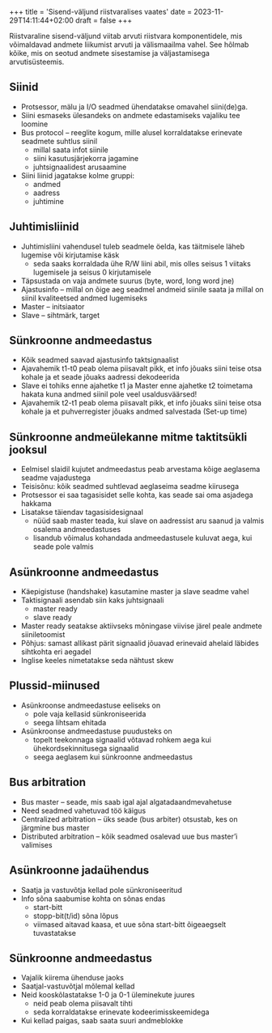 +++
title = 'Sisend-väljund riistvaralises vaates'
date = 2023-11-29T14:11:44+02:00
draft = false
+++

Riistvaraline sisend-väljund viitab arvuti riistvara komponentidele, mis võimaldavad andmete liikumist arvuti ja välismaailma vahel. See hõlmab kõike, mis on seotud andmete sisestamise ja väljastamisega arvutisüsteemis.

Siinid
---------

* Protsessor, mälu ja I/O seadmed ühendatakse omavahel siini(de)ga.
* Siini esmaseks ülesandeks on andmete edastamiseks vajaliku tee loomine
* Bus protocol – reeglite kogum, mille alusel korraldatakse erinevate seadmete suhtlus siinil
    * millal saata infot siinile
    * siini kasutusjärjekorra jagamine
    * juhtsignaalidest arusaamine
* Siini liinid jagatakse kolme gruppi:
    * andmed
    * aadress
    * juhtimine

Juhtimisliinid
------------

* Juhtimisliini vahendusel tuleb seadmele öelda, kas täitmisele läheb lugemise või kirjutamise käsk
    * seda saaks korraldada ühe R/W liini abil, mis olles seisus 1 viitaks lugemisele ja seisus 0 kirjutamisele
* Täpsustada on vaja andmete suurus (byte, word, long word jne)
* Ajastusinfo – millal on õige aeg seadmel andmeid siinile saata ja millal on siinil kvaliteetsed andmed lugemiseks
* Master – initsiaator
* Slave – sihtmärk, target

Sünkroonne andmeedastus
-----------------

* Kõik seadmed saavad ajastusinfo taktsignaalist
* Ajavahemik t1-t0 peab olema piisavalt pikk, et info jõuaks siini teise otsa kohale ja et seade jõuaks aadressi dekodeerida
* Slave ei tohiks enne ajahetke t1 ja Master enne ajahetke t2 toimetama hakata kuna andmed siinil pole veel usaldusväärsed!
* Ajavahemik t2-t1 peab olema piisavalt pikk, et info jõuaks siini teise otsa kohale ja et puhverregister jõuaks andmed salvestada (Set-up time)

Sünkroonne andmeülekanne mitme taktitsükli jooksul
--------------------

* Eelmisel slaidil kujutet andmeedastus peab arvestama kõige aeglasema seadme vajadustega
* Teisisõnu: kõik seadmed suhtlevad aeglaseima seadme kiirusega
* Protsessor ei saa tagasisidet selle kohta, kas seade sai oma asjadega hakkama
* Lisatakse täiendav tagasisidesignaal
    * nüüd saab master teada, kui slave on aadressist aru saanud ja valmis osalema andmeedastuses
    * lisandub võimalus kohandada andmeedastusele kuluvat aega, kui seade pole valmis

Asünkroonne andmeedastus
--------------------

* Käepigistuse (handshake) kasutamine master ja slave seadme vahel
* Taktisignaali asendab siin kaks juhtsignaali
    * master ready
    * slave ready
* Master ready seatakse aktiivseks mõningase viivise järel peale andmete siiniletoomist
* Põhjus: samast allikast pärit signaalid jõuavad erinevaid ahelaid läbides sihtkohta eri aegadel
* Inglise keeles nimetatakse seda nähtust skew 

Plussid-miinused
---------------

* Asünkroonse andmeedastuse eeliseks on
    * pole vaja kellasid sünkroniseerida
    * seega lihtsam ehitada
* Asünkroonse andmeedastuse puudusteks on
    * topelt teekonnaga signaalid võtavad rohkem aega kui ühekordsekinnitusega signaalid
    * seega aeglasem kui sünkroonne andmeedastus

Bus arbitration
---------

* Bus master – seade, mis saab igal ajal algatadaandmevahetuse
* Need seadmed vahetuvad töö käigus
* Centralized arbitration – üks seade (bus arbiter) otsustab, kes on järgmine bus master
* Distributed arbitration – kõik seadmed osalevad uue bus master’i valimises

Asünkroonne jadaühendus
--------------

* Saatja ja vastuvõtja kellad pole sünkroniseeritud
* Info sõna saabumise kohta on sõnas endas
    * start-bitt
    * stopp-bit(t/id) sõna lõpus
    * viimased aitavad kaasa, et uue sõna start-bitt õigeaegselt tuvastatakse

Sünkroonne andmeedastus
--------------------

* Vajalik kiirema ühenduse jaoks
* Saatjal-vastuvõtjal mõlemal kellad
* Neid kooskõlastatakse 1-0 ja 0-1 üleminekute juures
    * neid peab olema piisavalt tihti
    * seda korraldatakse erinevate kodeerimisskeemidega
* Kui kellad paigas, saab saata suuri andmeblokke
